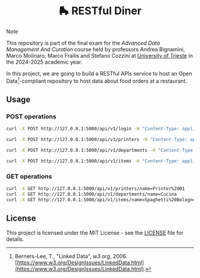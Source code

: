 <div align="center">
  <h1 align="center">🛼 RESTful Diner</h2>
</div>

> [!NOTE]
> This repository is part of the final exam for the *Advanced Data Management
> And Curation* course held by professors Andrea Bignamini, Marco Molinaro,
> Marco Frailis and Stefano Cozzini at
> [University of Trieste](https://www.units.it/en) in the 2024-2025 academic
> year.

In this project, we are going to build a RESTful APIs service to host an Open
Data[^1]-compliant repository to host data about food orders at a restaurant.

## Usage

### POST operations
```bash
curl -X POST http://127.0.0.1:5000/api/v1/login -H "Content-Type: application/json" -d '{"username": "John", "password": "test"}'
```

```bash
curl -X POST http://127.0.0.1:5000/api/v1/printers -H "Content-Type: application/json" -d '{"name": "Printer 01", "mac_address": "00-B0-D0-63-C2-26", "ip_address": "10.0.0.1"}'
```

```bash
curl -X POST http://127.0.0.1:5000/api/v1/departments -H "Content-Type: application/json" -d '{"name": "Kitchen"}'
```

```bash
curl -X POST http://127.0.0.1:5000/api/v1/items -H "Content-Type: application/json" -d '{"name": "Spaghetti Bolognese", "description": "Best Italian Spaghetti ever", "department": "Kitchen", "menu_section": "FIRST_COURSES", "price": 12.50, "initial_status": "COMPLETED"}'
```

### GET operations
```bash
curl -X GET http://127.0.0.1:5000/api/v1/printers/name=Printer%2001
curl -X GET http://127.0.0.1:5000/api/v1/departments/name=Cucina
curl -X GET http://127.0.0.1:5000/api/v1/items/name=Spaghetti%20Bolognese
```

## License
This project is licensed under the MIT License - see the [LICENSE](./LICENSE)
file for details.


[^1]: Berners-Lee, T., "Linked Data", *w3.org*, 2006. [https://www.w3.org/DesignIssues/LinkedData.html](https://www.w3.org/DesignIssues/LinkedData.html).
